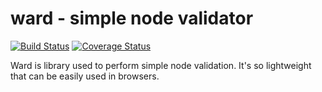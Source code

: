# ward - simple node validator

[![Build Status](https://travis-ci.org/Alkagar/node-ward.svg?branch=master)](https://travis-ci.org/Alkagar/node-ward) [![Coverage Status](https://coveralls.io/repos/github/Alkagar/node-ward/badge.svg)](https://coveralls.io/github/Alkagar/node-ward)

Ward is library used to perform simple node validation. It's so lightweight that can be easily used 
in browsers.